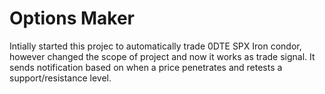 # Options Maker
Intially started this projec to automatically trade 0DTE SPX Iron condor, however changed the scope of project and now it works as trade signal.
It sends notification based on when a price penetrates and retests a support/resistance level.
